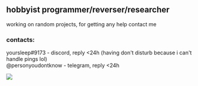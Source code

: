## hobbyist programmer/reverser/researcher

working on random projects, for getting any help contact me

### contacts: <br>
yoursleep#9173 - discord, reply <24h (having don't disturb because i can't handle pings lol)<br>
@personyoudontknow - telegram, reply <24h
<br>

![](https://komarev.com/ghpvc/?username=notyoursleep&color=7ea889)
